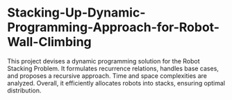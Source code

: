 # Stacking-Up-Dynamic-Programming-Approach-for-Robot-Wall-Climbing
 This project devises a dynamic programming solution for the Robot Stacking Problem. It formulates recurrence relations, handles base cases, and proposes a recursive approach. Time and space complexities are analyzed. Overall, it efficiently allocates robots into stacks, ensuring optimal distribution.

